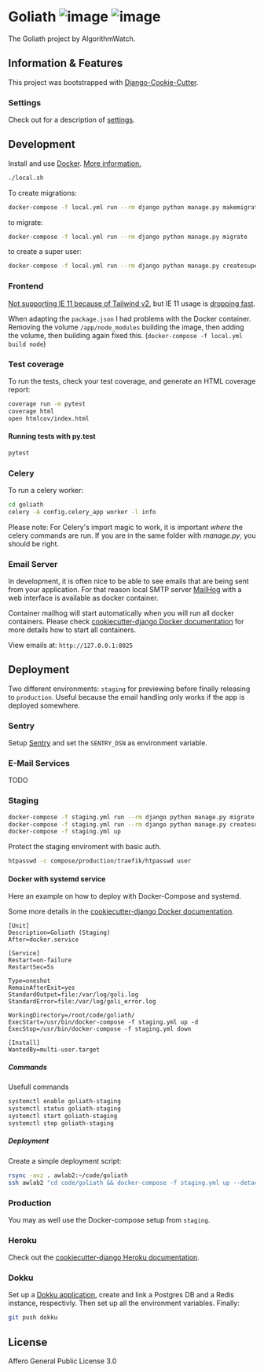 # Goliath ![image](https://img.shields.io/badge/built%20with-Cookiecutter%20Django-ff69b4.svg) ![image](https://img.shields.io/badge/code%20style-black-000000.svg)

The Goliath project by AlgorithmWatch.

## Information & Features

This project was bootstrapped with [Django-Cookie-Cutter](https://github.com/pydanny/cookiecutter-django).

### Settings

Check out for a description of [settings](http://cookiecutter-django.readthedocs.io/en/latest/settings.html).

## Development

Install and use [Docker](https://docs.docker.com/get-docker/). [More information.](https://cookiecutter-django.readthedocs.io/en/latest/developing-locally-docker.html)

```bash
./local.sh
```

To create migrations:

```bash
docker-compose -f local.yml run --rm django python manage.py makemigrations
```

to migrate:

```bash
docker-compose -f local.yml run --rm django python manage.py migrate
```

to create a super user:

```bash
docker-compose -f local.yml run --rm django python manage.py createsuperuser
```

### Frontend

[Not supporting IE 11 because of Tailwind v2](https://tailwindcss.com/docs/browser-support), but IE 11 usage is [dropping fast](https://gs.statcounter.com/browser-market-share/desktop/germany/#monthly-201812-202012).

When adapting the `package.json` I had problems with the Docker container. Removing the volume `/app/node_modules` building the image, then adding the volume, then building again fixed this. (`docker-compose -f local.yml build node`)

### Test coverage

To run the tests, check your test coverage, and generate an HTML
coverage report:

```bash
coverage run -m pytest
coverage html
open htmlcov/index.html
```

#### Running tests with py.test

```bash
pytest
```

### Celery

To run a celery worker:

```bash
cd goliath
celery -A config.celery_app worker -l info
```

Please note: For Celery's import magic to work, it is important _where_
the celery commands are run. If you are in the same folder with
_manage.py_, you should be right.

### Email Server

In development, it is often nice to be able to see emails that are being
sent from your application. For that reason local SMTP server
[MailHog](https://github.com/mailhog/MailHog) with a web interface is
available as docker container.

Container mailhog will start automatically when you will run all docker
containers. Please check [cookiecutter-django Docker
documentation](http://cookiecutter-django.readthedocs.io/en/latest/deployment-with-docker.html)
for more details how to start all containers.

View emails at: `http://127.0.0.1:8025`

## Deployment

Two different environments: `staging` for previewing before finally releasing to `production`.
Useful because the email handling only works if the app is deployed somewhere.

### Sentry

Setup [Sentry](https://sentry.io) and set the `SENTRY_DSN` as environment variable.

### E-Mail Services

TODO

### Staging

```bash
docker-compose -f staging.yml run --rm django python manage.py migrate
docker-compose -f staging.yml run --rm django python manage.py createsuperuser
docker-compose -f staging.yml up
```

Protect the staging enviroment with basic auth.

```bash
htpasswd -c compose/production/traefik/htpasswd user
```

#### Docker with systemd service

Here an example on how to deploy with Docker-Compose and systemd.

Some more details in the [cookiecutter-django Docker
documentation](http://cookiecutter-django.readthedocs.io/en/latest/deployment-with-docker.html).

```
[Unit]
Description=Goliath (Staging)
After=docker.service

[Service]
Restart=on-failure
RestartSec=5s

Type=oneshot
RemainAfterExit=yes
StandardOutput=file:/var/log/goli.log
StandardError=file:/var/log/goli_error.log

WorkingDirectory=/root/code/goliath/
ExecStart=/usr/bin/docker-compose -f staging.yml up -d
ExecStop=/usr/bin/docker-compose -f staging.yml down

[Install]
WantedBy=multi-user.target
```

##### Commands

Usefull commands

```bash
systemctl enable goliath-staging
systemctl status goliath-staging
systemctl start goliath-staging
systemctl stop goliath-staging
```

##### Deployment

Create a simple deployment script:

```bash
rsync -avz . awlab2:~/code/goliath
ssh awlab2 "cd code/goliath && docker-compose -f staging.yml up --detach --build django && docker-compose -f staging.yml run --rm django python manage.py migrate"
```

### Production

You may as well use the Docker-compose setup from `staging`.

### Heroku

Check out the [cookiecutter-django Heroku
documentation](http://cookiecutter-django.readthedocs.io/en/latest/deployment-on-heroku.html).

### Dokku

Set up a [Dokku application](http://dokku.viewdocs.io/dokku/deployment/application-deployment/), create and link a Postgres DB and a Redis instance, respectivly. Then set up all the environment variables. Finally:

```bash
git push dokku
```

## License

Affero General Public License 3.0
